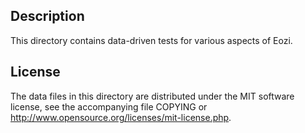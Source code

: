 Description
------------

This directory contains data-driven tests for various aspects of Eozi.

License
--------

The data files in this directory are distributed under the MIT software
license, see the accompanying file COPYING or
http://www.opensource.org/licenses/mit-license.php.

